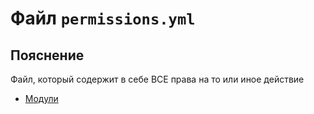# Файл `permissions.yml`

## Пояснение
Файл, который содержит в себе ВСЕ права на то или иное действие
- [Модули](/ru/permissions/module/)